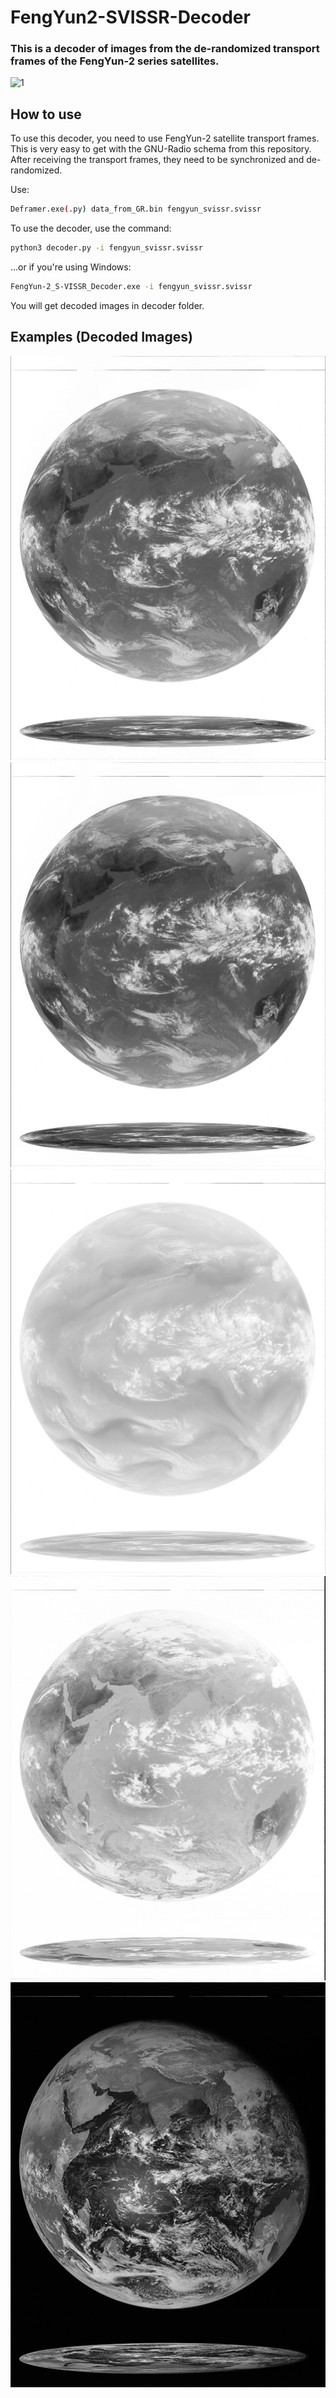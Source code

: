 # FengYun2-SVISSR-Decoder
### This is a decoder of images from the de-randomized transport frames of the FengYun-2 series satellites.
![1](https://github.com/Foxiks/FengYun2-SVISSR-Decoder/blob/main/img/0out.gif)

## How to use
To use this decoder, you need to use FengYun-2 satellite transport frames. This is very easy to get with the GNU-Radio schema from this repository. After receiving the transport frames, they need to be synchronized and de-randomized.

Use: 
```sh
Deframer.exe(.py) data_from_GR.bin fengyun_svissr.svissr 
```
To use the decoder, use the command:
```sh
python3 decoder.py -i fengyun_svissr.svissr
```
...or if you're using Windows:
```sh
FengYun-2_S-VISSR_Decoder.exe -i fengyun_svissr.svissr
```
You will get decoded images in decoder folder.

## Examples (Decoded Images)
![2](https://github.com/Foxiks/FengYun2-SVISSR-Decoder/blob/main/img/ch01.png)
![3](https://github.com/Foxiks/FengYun2-SVISSR-Decoder/blob/main/img/ch2.png)
![4](https://github.com/Foxiks/FengYun2-SVISSR-Decoder/blob/main/img/ch3.png)
![5](https://github.com/Foxiks/FengYun2-SVISSR-Decoder/blob/main/img/ch4.png)
![6](https://github.com/Foxiks/FengYun2-SVISSR-Decoder/blob/main/img/VIS.png)
